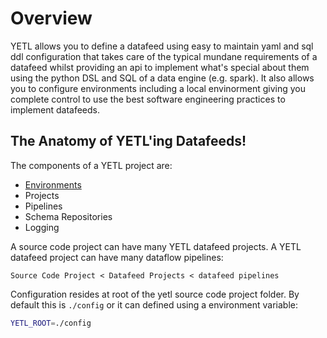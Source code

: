 # Overview

YETL allows you to define a datafeed using easy to maintain yaml and sql ddl configuration that takes care of the typical mundane requirements of a datafeed whilst providing an api to implement what's special about them using the python DSL and SQL of a data engine (e.g. spark). It also allows you to configure environments including a local envinorment giving you complete control to use the best software engineering practices to implement datafeeds.

## The Anatomy of YETL'ing Datafeeds!

The components of a YETL project are:

- [Environments](environments.md)
- Projects
- Pipelines
- Schema Repositories
- Logging


A source code project can have many YETL datafeed projects. A YETL datafeed project can have many dataflow pipelines:

```
Source Code Project < Datafeed Projects < datafeed pipelines
```

Configuration resides at root of the yetl source code project folder. By default this is `./config` or it can defined using a environment variable:

```sh
YETL_ROOT=./config
```

